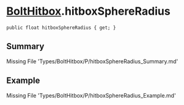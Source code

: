 # [BoltHitbox](Types/BoltHitbox.md).hitboxSphereRadius
`public float hitboxSphereRadius { get; }`
## Summary
Missing File 'Types/BoltHitbox/P/hitboxSphereRadius_Summary.md'
## Example
Missing File 'Types/BoltHitbox/P/hitboxSphereRadius_Example.md'
